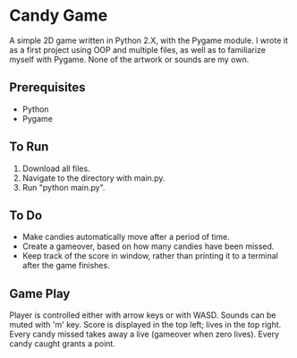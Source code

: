 Candy Game
==========

A simple 2D game written in Python 2.X, with the Pygame module.
I wrote it as a first project using OOP and multiple files, as well as to familiarize myself with Pygame.
None of the artwork or sounds are my own.

Prerequisites
------------

* Python
* Pygame

To Run
------

1. Download all files.
2. Navigate to the directory with main.py.
3. Run "python main.py".

To Do
-----

* Make candies automatically move after a period of time.
* Create a gameover, based on how many candies have been missed.
* Keep track of the score in window, rather than printing it to a terminal after the game finishes.

Game Play
--------

Player is controlled either with arrow keys or with WASD. Sounds can be muted with 'm' key.
Score is displayed in the top left; lives in the top right.
Every candy missed takes away a live (gameover when zero lives).
Every candy caught grants a point.
